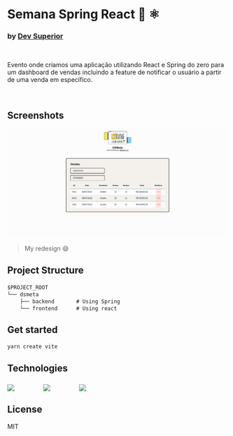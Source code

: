 # Semana Spring React 🌿 ⚛️
### by [Dev Superior](https://www.instagram.com/devsuperior.ig/)

<br>

Evento onde criamos uma aplicação utilizando React e Spring do zero para um dashboard de vendas incluindo a feature de notificar o usuário a partir de uma venda em específico.

<br>

## Screenshots
![screenshot](./doc/screenshot_1.png)

> My redesign 😄

## Project Structure

```
$PROJECT_ROOT
└── dsmeta
    ├── backend       # Using Spring
    └── frontend      # Using react
```

## Get started
```
yarn create vite
```

## Technologies

<div style="display:flex;gap:2rem;margin-top:1.5rem">
    <img src="https://cdn.jsdelivr.net/gh/devicons/devicon/icons/react/react-original.svg" width="50" />
    <img src="https://cdn.jsdelivr.net/gh/devicons/devicon/icons/spring/spring-original.svg" width="50" />
    <img src="https://cdn.jsdelivr.net/gh/devicons/devicon/icons/tailwindcss/tailwindcss-plain.svg" width="50" />
</div>

## License

MIT